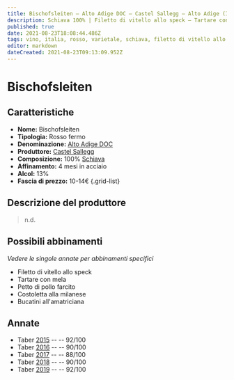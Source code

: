 ```yaml
---
title: Bischofsleiten – Alto Adige DOC – Castel Sallegg – Alto Adige (IT) – 10-14€ – 3★-5★
description: Schiava 100% | Filetto di vitello allo speck – Tartare con mela – Petto di pollo farcito – Costoletta alla milanese – Bucatini all'amatriciana
published: true
date: 2021-08-23T18:08:44.486Z
tags: vino, italia, rosso, varietale, schiava, filetto di vitello allo speck, tartare con mela, alto adige, petto di pollo farcito, costoletta alla milanese, bucatini all'amatriciana, 10-14€, 5 stelle
editor: markdown
dateCreated: 2021-08-23T09:13:09.952Z
---
```


# Bischofsleiten

## Caratteristiche
- **Nome:** Bischofsleiten
- **Tipologia:** Rosso fermo 
- **Denominazione:** [Alto Adige DOC](/denominazioni/Italia/Alto-Adige/DOC/Alto-Adige)
- **Produttore:** [Castel Sallegg](/produttori/Italia/Alto-Adite/Castel-Sallegg) 
- **Composizione:** 100% [Schiava](/vitigni/Italia/bacca-nera/schiava)
- **Affinamento:** 4 mesi in acciaio
- **Alcol:** 13%
- **Fascia di prezzo:** 10-14€
{.grid-list}

## Descrizione del produttore

> n.d.

## Possibili abbinamenti
*Vedere le singole annate per abbinamenti specifici*

- Filetto di vitello allo speck
- Tartare con mela
- Petto di pollo farcito
- Costoletta alla milanese
- Bucatini all'amatriciana

## Annate

- Taber [2015](vini/italia/alto-adige/Castel-Sallegg/Bischofsleiten/2015) -- <span class="star-5"></span> -- 92/100
- Taber [2016](vini/italia/alto-adige/Castel-Sallegg/Bischofsleiten/2016) -- <span class="star-4"></span> -- 90/100
- Taber [2017](vini/italia/alto-adige/Castel-Sallegg/Bischofsleiten/2017) -- <span class="star-3"></span> -- 88/100
- Taber [2018](vini/italia/alto-adige/Castel-Sallegg/Bischofsleiten/2018) -- <span class="star-4"></span> -- 90/100
- Taber [2019](vini/italia/alto-adige/Castel-Sallegg/Bischofsleiten/2019) -- <span class="star-5"></span> -- 92/100